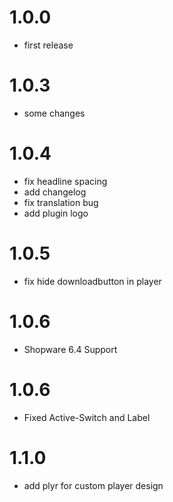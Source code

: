 # 1.0.0

- first release

# 1.0.3

- some changes

# 1.0.4

- fix headline spacing
- add changelog
- fix translation bug
- add plugin logo

# 1.0.5

- fix hide downloadbutton in player

# 1.0.6

- Shopware 6.4 Support

# 1.0.6

- Fixed Active-Switch and Label

# 1.1.0

- add plyr for custom player design
